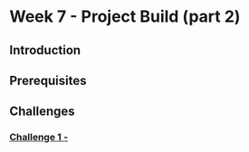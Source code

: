 # Week 7 - Project Build (part 2)

## Introduction 

<!-- Replace with a brief introduction to the topic of this week's hack. -->

## Prerequisites

<!-- Replace prerequisites necessary to complete this week. -->

## Challenges 

### [Challenge 1 - <Title>](challenge1.md)

### [Challenge 2 - <Title>](challenge2.md)

### [Challenge 3 - <Title>](challenge3.md)

### [Challenge 4 - <Title>](challenge4.md)

### [Challenge 5 - <Title>](challenge5.md)

## Contributors 

- Michael Ross

Notes:

- Rebuild the project using AVM
- Project Q&A